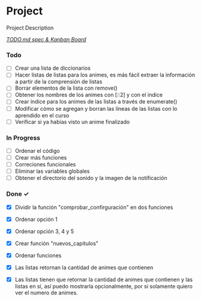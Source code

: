 # Project

Project Description

<em>[TODO.md spec & Kanban Board](https://bit.ly/3fCwKfM)</em>

### Todo

- [ ] Crear una lista de diccionarios  
- [ ] Hacer listas de listas para los animes, es más fácil extraer la información a partir de la comprensión de listas  
- [ ] Borrar elementos de la lista con remove()  
- [ ] Obtener los nombres de los animes con [::2] y con el índice  
- [ ] Crear índice para los animes de las listas a través de enumerate()  
- [ ] Modificar cómo se agregan y borran las líneas de las listas con lo aprendido en el curso  
- [ ] Verificar si ya habías visto un anime finalizado  

### In Progress

- [ ] Ordenar el código  
- [ ] Crear más funciones  
- [ ] Correciones funcionales  
- [ ] Eliminar las variables globales  
- [ ] Obtener el directorio del sonido y la imagen de la notificación  

### Done ✓

- [x] Dividir la función "comprobar_confirguración" en dos funciones  
- [x] Ordenar opción 1  
- [x] Ordenar opción 3, 4 y 5  
- [x] Crear función "nuevos_capitulos"  
- [x] Ordenar funciones  
- [x] Las listas retornan la cantidad de animes que contienen  
- [x] Las listas tienen que retornar la cantidad de animes que contienen y las listas en sí, así puedo mostrarla opcionalmente, por si solamente quiero ver el numero de animes.  

